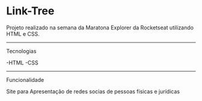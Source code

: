 # Link-Tree
Projeto realizado na semana da Maratona Explorer da Rocketseat utilizando HTML e CSS.

<hr>

Tecnologias

 -HTML
 -CSS
 
 <hr>
 
Funcionalidade

 Site para Apresentação de redes socias de pessoas físicas e jurídicas

 
